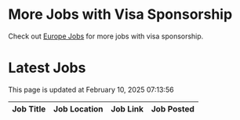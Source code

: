# More Jobs with Visa Sponsorship

Check out [Europe Jobs](https://github.com/sureshparimi/europejobs#latest-jobs) for more jobs with visa sponsorship.

# Latest Jobs

This page is updated at February 10, 2025 07:13:56

| Job Title | Job Location | Job Link | Job Posted |
| --- | --- | --- | --- |
